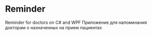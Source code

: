 Reminder
========

Reminder for doctors on C# and WPF
Приложение для напоминания докторам о назначенных на прием пациентах
